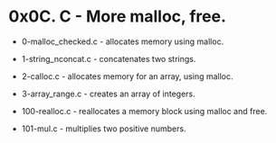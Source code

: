 # 0x0C. C - More malloc, free. 
* 0-malloc_checked.c - allocates memory using malloc.  


* 1-string_nconcat.c - concatenates two strings.  


* 2-calloc.c - allocates memory for an array, using malloc.  


* 3-array_range.c - creates an array of integers.  


* 100-realloc.c - reallocates a memory block using malloc and free.  


* 101-mul.c - multiplies two positive numbers.  
